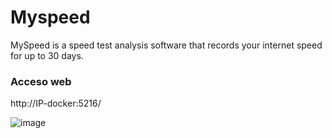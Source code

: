 # Myspeed
MySpeed is a speed test analysis software that records your internet speed for up to 30 days.

### Acceso web
http://IP-docker:5216/

![image](https://github.com/user-attachments/assets/d3669d67-f24c-4729-8a7e-3ce209b90839)
